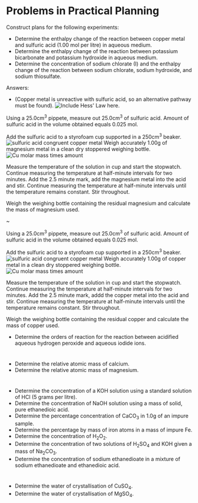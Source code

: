 # Problems in Practical Planning

Construct plans for the following experiments:

* Determine the enthalpy change of the reaction between copper metal and sulfuric acid (1.00 mol per litre) in aqueous medium.
* Determine the enthalpy change of the reaction between potassium bicarbonate and potassium hydroxide in aqueous medium.
* Determine the concentration of sodium chlorate (I) and the enthalpy change of the reaction between sodium chlorate, sodium hydroxide, and sodium thiosulfate.

Answers:
* (Copper metal is unreactive with sulfuric acid, so an alternative pathway must be found). ![Include Hess' Law here](). 

Using a 25.0cm<sup>3</sup> pippete, measure out 25.0cm<sup>3</sup> of sulfuric acid. Amount of sulfuric acid in the volume obtained equals 0.025 mol. 

Add the sulfuric acid to a styrofoam cup supported in a 250cm<sup>3</sup> beaker. ![sulfuric acid congruent copper metal]() Weigh accurately 1.00g of magnesium metal in a clean dry stoppered weighing bottle. ![Cu molar mass times amount]() 

Measure the temperature of the solution in cup and start the stopwatch. Continue measuring the temperature at half-minute intervals for two minutes. Add the 2.5 minute mark, add the magnesium metal into the acid and stir. Continue measuring the temperature at half-minute intervals until the temperature remains constant. Stir throughout. 

Weigh the weighing bottle containing the residual magnesium and calculate the mass of magnesium used.

~

Using a 25.0cm<sup>3</sup> pippete, measure out 25.0cm<sup>3</sup> of sulfuric acid. Amount of sulfuric acid in the volume obtained equals 0.025 mol. 

Add the sulfuric acid to a styrofoam cup supported in a 250cm<sup>3</sup> beaker. ![sulfuric acid congruent copper metal]() Weigh accurately 1.00g of copper metal in a clean dry stoppered weighing bottle. ![Cu molar mass times amount]() 

Measure the temperature of the solution in cup and start the stopwatch. Continue measuring the temperature at half-minute intervals for two minutes. Add the 2.5 minute mark, addd the copper metal into the acid and stir. Continue measuring the temperature at half-minute intervals until the temperature remains constant. Stir throughout. 

Weigh the weighing bottle containing the residual copper and calculate the mass of copper used.

* Determine the orders of reaction for the reaction between acidified aqueous hydrogen peroxide and aqueous iodide ions.

#

* Determine the relative atomic mass of calcium.
* Determine the relative atomic mass of magnesium.

#

* Determine the concentration of a KOH solution using a standard solution of HCl (5 grams per litre).
* Determine the concentration of NaOH solution using a mass of solid, pure ethanedioic acid.
* Determine the percentage concentration of CaCO<sub>3</sub> in 1.0g of an impure sample.
* Determine the percentage by mass of iron atoms in a mass of impure Fe.
* Determine the concentration of H<sub>2</sub>O<sub>2</sub>.
* Determine the concentration of two solutions of H<sub>2</sub>SO<sub>4</sub> and KOH given a mass of Na<sub>2</sub>CO<sub>3</sub>.
* Determine the concentration of sodium ethanedioate in a mixture of sodium ethanedioate and ethanedioic acid.

#

* Determine the water of crystallisation of CuSO<sub>4</sub>.
* Determine the water of crystallisation of MgSO<sub>4</sub>.
